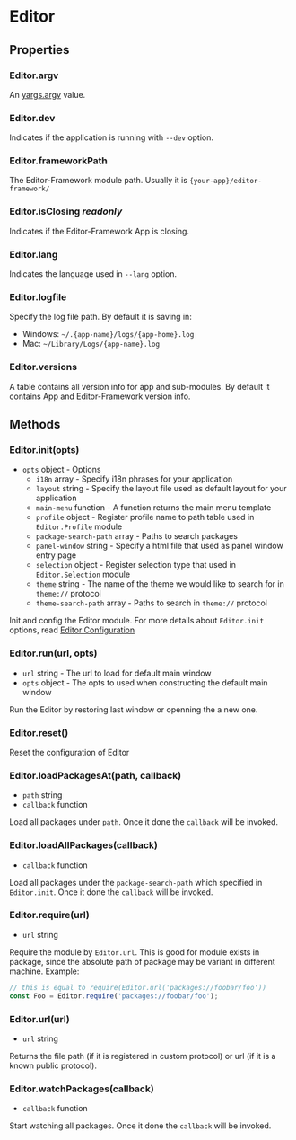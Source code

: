 # Editor

## Properties

### Editor.argv

An [yargs.argv](https://github.com/yargs/yargs) value.

### Editor.dev

Indicates if the application is running with `--dev` option.

### Editor.frameworkPath

The Editor-Framework module path. Usually it is `{your-app}/editor-framework/`

### Editor.isClosing _readonly_

Indicates if the Editor-Framework App is closing.

### Editor.lang

Indicates the language used in `--lang` option.

### Editor.logfile

Specify the log file path. By default it is saving in:

 - Windows: `~/.{app-name}/logs/{app-home}.log`
 - Mac: `~/Library/Logs/{app-name}.log`

### Editor.versions

A table contains all version info for app and sub-modules. By default it contains App and Editor-Framework version info.

## Methods

### Editor.init(opts)

 - `opts` object - Options
   - `i18n` array - Specify i18n phrases for your application
   - `layout` string - Specify the layout file used as default layout for your application
   - `main-menu` function - A function returns the main menu template
   - `profile` object - Register profile name to path table used in `Editor.Profile` module
   - `package-search-path` array - Paths to search packages
   - `panel-window` string - Specify a html file that used as panel window entry page
   - `selection` object - Register selection type that used in `Editor.Selection` module
   - `theme` string - The name of the theme we would like to search for in `theme://` protocol
   - `theme-search-path` array - Paths to search in `theme://` protocol

Init and config the Editor module. For more details about `Editor.init` options, read [Editor Configuration](../manual/customization/editor-configuration.md)

### Editor.run(url, opts)

 - `url` string - The url to load for default main window
 - `opts` object - The opts to used when constructing the default main window

Run the Editor by restoring last window or openning the a new one.

### Editor.reset()

Reset the configuration of Editor

### Editor.loadPackagesAt(path, callback)

 - `path` string
 - `callback` function

Load all packages under `path`. Once it done the `callback` will be invoked.

### Editor.loadAllPackages(callback)

 - `callback` function

Load all packages under the `package-search-path` which specified in `Editor.init`. Once it done the `callback` will be invoked.

### Editor.require(url)

 - `url` string

Require the module by `Editor.url`. This is good for module exists in package, since the absolute path of package may be variant in different machine. Example:

```javascript
// this is equal to require(Editor.url('packages://foobar/foo'))
const Foo = Editor.require('packages://foobar/foo');
```

### Editor.url(url)

 - `url` string

Returns the file path (if it is registered in custom protocol) or url (if it is a known public protocol).

### Editor.watchPackages(callback)

 - `callback` function

Start watching all packages. Once it done the `callback` will be invoked.
